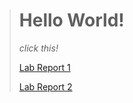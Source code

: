 
> # Hello World!
> *click this!*
> 
>[Lab Report 1](https://emrys025.github.io/cse15l-lab-reports/lab-report-1-week-2.html)
>
>[Lab Report 2](https://emrys025.github.io/cse15l-lab-reports/lab-report-2-week-4.html)
